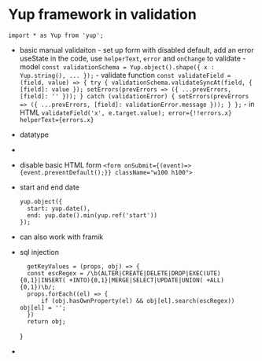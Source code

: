 # Yup framework in validation
`import * as Yup from 'yup';`
- basic manual validaiton
      - set up form with disabled default, add an error useState in the code, use `helperText`, `error` and `onChange` to validate
      - model
                  ```
                    const validationSchema = Yup.object().shape({
                           x : Yup.string(),
                          ...
                        });
                  ```
      - validate function
              ```
                     const validateField = (field, value) => {
                          try {
                              validationSchema.validateSyncAt(field, { [field]: value });
                              setErrors(prevErrors => ({ ...prevErrors, [field]: '' }));
                          } catch (validationError) {
                              setErrors(prevErrors => ({ ...prevErrors, [field]: validationError.message }));
                          }
                      };
              ```
        - in HTML
              ```
                  validateField('x', e.target.value);
                  error={!!errors.x}
                  helperText={errors.x}
              ```
- datatype
- 
- disable basic HTML form `<form onSubmit={(event)=>{event.preventDefault();}} className="w100 h100">`
- start and end date

      yup.object({
        start: yup.date(),
        end: yup.date().min(yup.ref('start'))
      });

- can also work with framik 

- sql injection

        getKeyValues = (props, obj) => {        
        const escRegex = /\b(ALTER|CREATE|DELETE|DROP|EXEC(UTE){0,1}|INSERT( +INTO){0,1}|MERGE|SELECT|UPDATE|UNION( +ALL){0,1})\b/;
        props.forEach((el) => {
            if (obj.hasOwnProperty(el) && obj[el].search(escRegex)) obj[el] = '';
        })
        return obj;
    }

- 

